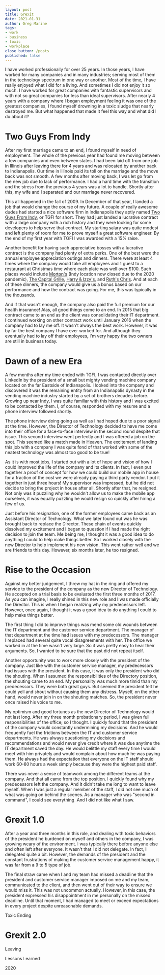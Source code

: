 ```yaml
---
layout: post
title: Grexit
date: 2021-01-31
author: Greg Marine
tags: 
- work
- business
- toxic
- workplace
close_button: /posts
published: false
---
```


I have worked professionally for over 25 years. In those years, I have worked for many companies and in many industries; serving most of them in the technology spectrum in one way or another. Most of the time, I have really enjoyed what I did for a living. And sometimes I did not enjoy it so much. I have worked for great companies with fantastic supervisors and with not so great companies for less than ideal supervisors. After nearly 4 years with a company where I began employment feeling it was one of the greatest companies, I found myself drowning in a toxic sludge that nearly destroyed me. But what happened that made it feel this way and what did I do about it?

<!--more-->

# Two Guys From Indy

After my first marriage came to an end, I found myself in need of employment. The whole of the previous year had found me moving between a few companies and even between states. I had been laid off from one job in Illinois after leaving there for 4 years and was relocated by another back to Indianapolis. Our time in Illinois paid its toll on the marriage and the move back was not smooth. A few months after moving back, I was let go from the new job due to lack of performance. I had a hard time with the transition and the stress from the previous 4 years was a lot to handle. Shortly after this, my wife and I separated and our marriage never recovered.

This all happened in the fall of 2009. In December of that year, I landed a job that would change the course of my future. A couple of really awesome dudes had started a nice software firm in Indianapolis they aptly named [Two Guys From Indy](https://www.tgfi.net), or TGFI for short. They had just landed a lucrative contract with a large company with a rich history and they were looking for some developers to help serve that contract. My starting salary was quite modest and left plenty of room for me to prove myself a great software engineer. By the end of my first year with TGFI I was awarded with a 15% raise.

Another benefit for having such appreciative bosses with a lucrative contract is the company had plenty of extra perks. One of the best were the annual employee appreciation outings and dinners. There were at least 4 times where the company would take all employees and 1 guest to a restaurant at Christmas time where each plate was well over $100. Such places would include [Morton's](https://www.mortons.com) (Indy location now closed due to the 2020 pandemic), [The Capital Grille](https://www.thecapitalgrille.com/locations/in/indianapolis/indianapolis/8032), [Harry & Izzy's](https://www.harryandizzys.com), and [Ruth's Chris](https://www.ruthschris.com/restaurant-locations/indianapolis-northside/). And at each of these dinners, the company would give us a bonus based on our performance and how the contract was going. For me, this was typically in the thousands.

And if that wasn't enough, the company also paid the full premium for our health insurance! Alas, all good things come to an end. In 2015 that big contract came to an end as the client was consolidating their IT department. I continued working on other contract work until January 2016 when the company had to lay me off. It wasn't always the best work. However, it was by far the best company I have ever worked for. And although they eventually had to lay off their employees, I'm very happy the two owners are still in business today.

# Dawn of a new Era

A few months after my time ended with TGFI, I was contacted directly over LinkedIn by the president of a small but mighty vending machine company located on the far Eastside of Indianapolis. I looked into the company and discovered it was the remaining entity from an Indianapolis dynasty in the vending machine industry started by a set of brothers decades before. Growing up near Indy, I was quite familiar with this history and I was excited to be contacted by them. I, of course, responded with my resume and a phone interview followed shortly.

The phone interview doing going as well as I had hoped due to a poor signal at the time. However, the Director of Technology decided to have me come into their office for a face-to-face interview in the second round despite that issue. This second interview went perfectly and I was offered a job on the spot. This seemed like a match made in Heaven. The excitement of landing this job with a company I was quite fond of that worked with some of the neatest technology was almost too good to be true!

As it is with most jobs, I started out with a lot of hope and vision of how I could improved the life of the company and its clients. In fact, I even put together a proof of concept for how we could build our mobile app in house for a fraction of the cost we were already paying a third party vendor. I put it together in just three hours! My supervisor was impressed, but he did not decide to bring the project in house after all. Shortly after that, he resigned. Not only was it puzzling why he wouldn't allow us to make the mobile app ourselves, it was equally puzzling he would resign so quickly after hiring a few of us.

Just before his resignation, one of the former employees came back as an Assistant Director of Technology. What we later found out was he was brought back to replace the Director. These chain of events quickly dissolved my excitement and I began to question if I had made the right decision to join the team. Me being me, I thought it was a good idea to do anything I could to help make things better. So I worked closely with the new Director to help implement his new vision. This went rather well and we are friends to this day. However, six months later, he too resigned.

# Rise to the Occasion

Against my better judgement, I threw my hat in the ring and offered my service to the president of the company as the new Director of Technology. He accepted on a trial basis to be evaluated the first three months of 2017. As you can imagine, I really shined in this new role and I was made officially the Director. This is when I began realizing why my predecessors left. However, once again, I thought it was a good idea to do anything I could to help make things better.

The first thing I did to improve things was mend some old wounds between the IT department and the customer service department. The manager of that department at the time had issues with my predecessors. The manager I replaced had several quite vocal disagreements with her. The office we worked in at the time wasn't very large. So it was pretty easy to hear their arguments. So, I wanted to be sure that the past did not repeat itself.

Another opportunity was to work more closely with the president of the company. Just like with the customer service manager, my predecessors had issues with the president. In this case, it was only the president who did the shouting. When I assumed the responsibilities of the Directory position, the shouting came to an end. My personality was much more timid than my predecessors. They were both great guys. But seemed the president felt he could yell and shout without causing them any distress. Myself, on the other hand, would never join in on the shouting matches. So, the president never once raised his voice to me.

My optimism and good fortunes as the new Director of Technology would not last long. After my three month probationary period, I was given full responsibilities of the office; so I thought. I quickly found that the president of the company would constantly undermining my decisions. And he would frequently fuel the frictions between the IT and customer service departments. He was always questioning my decisions and recommendations and would never give credit where it was due anytime the IT department saved the day. He would belittle my staff every time I would meet with him privately and would complain about how much he was paying them. He always had the expectation that everyone on the IT staff should work 60-80 hours a week simply because they were the highest paid staff.

There was never a sense of teamwork among the different teams at the company. And that all came from the top position. I quickly found why my predecessors left the company. And it didn't take me long to want to leave myself. When I was just a regular member of the staff, I did not see much of what was going on behind the scenes. As a manager who was "second in command", I could see everything. And I did not like what I saw.

# Grexit 1.0

After a year and three months in this role, and dealing with toxic behaviors of the president he burdened on myself and others in the company, I was growing weary of the environment. I was typically there before anyone else and often left after everyone. It wasn't that I did not delegate. In fact, I delegated quite a bit. However, the demands of the president and the constant frustrations of making the customer service management happy, it was far from a 9 to 5 type of job.

The final straw came when I and my team had missed a deadline that the president and customer service manager imposed on me and my team, communicated to the client, and then went out of their way to ensure we would miss it. This was not uncommon actually. However, in this case, the president expressed his disappointment in me personally on the missed deadline. Until that moment, I had managed to meet or exceed expectations in every project despite unreasonable demands. 

Toxic Ending

# Grexit 2.0

Leaving

Lessons Learned

2020